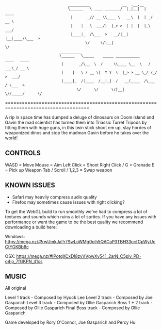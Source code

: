                                  __________               __  .__.__                
                                 \______   \ ____ _______/  |_|__|  |   ____        
                                  |       _// __ \\____ \   __\  |  | _/ __ \       
                                  |    |   \  ___/|  |_> >  | |  |  |_\  ___/       
                                  |____|_  /\___  >   __/|__| |__|____/\___  >      
                                         \/     \/|__|                     \/       
                             __________                                             
                             \______   \_____    _____ ___________     ____   ____  
                              |       _/\__  \  /     \\____ \__  \   / ___\_/ __ \ 
                              |    |   \ / __ \|  Y Y  \  |_> > __ \_/ /_/  >  ___/ 
                              |____|_  /(____  /__|_|  /   __(____  /\___  / \___  >
                                     \/      \/      \/|__|       \//_____/      \/ 

====================================================================================

A rip in space time has dumped a deluge of dinosaurs on Doom Island and 
Gavin the mad scientist has turned them into Triassic Turret Tripods by
fitting them with huge guns, in this twin stick shoot em up, slay hordes of
weaponized dinos and stop the madman Gavin before he takes over the world!

CONTROLS
--------

WASD 					= Move
Mouse 					= Aim
Left Click 				= Shoot
Right Click / G 		= Grenade
E 						= Pick up Weapon
Tab / Scroll / 1,2,3 	= Swap weapon

KNOWN ISSUES
------------ 

- Safari may heavily compress audio quality
- Firefox may sometimes cause issues with right clicking?

To get the WebGL build to run smoothly we've had to compress a lot of textures
and sounds which ruins a lot of sprites.
If you have any issues with performance or want the game to be the best quality we 
recommend downloading a build here:

Windows: https://mega.nz/#!rwUmkJaI!r7SwLoWMg0oih5QACaP0TBH33ocfCpWyUcCtYGKBb8c

OSX: https://mega.nz/#!PotgXCxD!8zvVVpwXv541_2arN_C5plv_PD-o4jo_7fGKPN_41cs

MUSIC
-----
All original

Level 1 track - Composed by Hyuck Lee
Level 2 track - Composed by Joe Gasparich
Level 3 track - Composed by Ollie Gasparich
Boss 1 + 2 track - Composed by Ollie Gasparich 
Final Boss track - Composed by Ollie Gasparich

Game developed by Rory O'Connor, Joe Gasparich and Percy Hu
